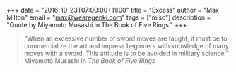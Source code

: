 +++
date        = "2016-10-23T07:00:00+11:00"
title       = "Excess"
author      = "Max Milton"
email       = "max@wearegenki.com"
tags        = ["misc"]
description = "Quote by Miyamoto Musashi in The Book of Five Rings."
+++

<blockquote class="blockquote-plain bg-primary text-white">
  &ldquo;When an excessive number of sword moves are taught, it must be to commercialize the art and impress beginners with knowledge of many moves with a sword. This attitude is to be avoided in military science.&rdquo;
  <footer class="blockquote-footer blockquote-plain-footer">Miyamoto Musashi in <cite title="The Book of Five Rings">The Book of Five Rings</cite></footer>
</blockquote>
